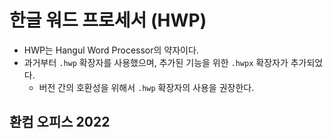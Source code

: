 # 한글 워드 프로세서 (HWP)

- HWP는 Hangul Word Processor의 약자이다.
- 과거부터 `.hwp` 확장자를 사용했으며, 추가된 기능을 위한 `.hwpx` 확장자가 추가되었다.
  - 버전 간의 호환성을 위해서 `.hwp` 확장자의 사용을 권장한다.

## 환컴 오피스 2022

<!-- TODO -->